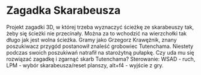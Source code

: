 # Zagadka Skarabeusza

Projekt zagadki 3D, w której trzeba wyznaczyć ścieżkę ze skarabeuszy tak, żeby się ścieżki nie przecinały. Można za to wchodzić na wierzchołki tak długo jak jest wolna ścieżka.
Gramy jako Grzegorz Krawężnik, znany poszukiwacz przygód postanowił znaleść grobowiec Tutenchama. Niestety podczas swoich poszukiwań natrafił na starożytną pułapkę. Czy uda mu się rozwiązać zagadkę i zgarnąć skarb Tutenchama?
Sterowanie: WSAD - ruch, LPM - wybór skarabeusza/reset planszy, alt+f4 - wyjście z gry.
